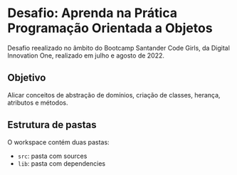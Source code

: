 # Desafio: Aprenda na Prática Programação Orientada a Objetos

Desafio reealizado no âmbito do Bootcamp Santander Code Girls, da  Digital Innovation One, realizado em julho e agosto de 2022.

## Objetivo
Alicar conceitos de abstração de domínios, criação de classes, herança, atributos e métodos.

## Estrutura de pastas
O workspace contém duas pastas:

- `src`: pasta com sources
- `lib`: pasta com dependencies
